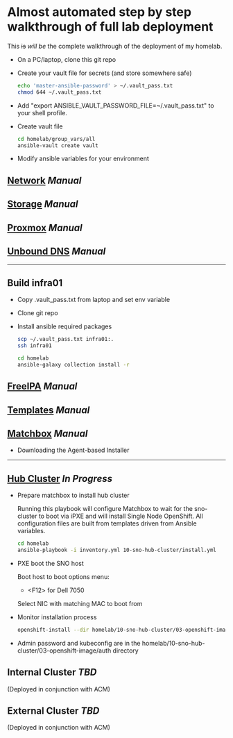 # Almost automated step by step walkthrough of full lab deployment

This ~~is~~ *will be* the complete walkthrough of the deployment of my homelab.

- On a PC/laptop, clone this git repo
- Create your vault file for secrets (and store somewhere safe)

  ```bash
  echo 'master-ansible-password' > ~/.vault_pass.txt
  chmod 644 ~/.vault_pass.txt
  ```

- Add "export ANSIBLE_VAULT_PASSWORD_FILE=~/.vault_pass.txt" to your shell profile.
- Create vault file

  ```bash
  cd homelab/group_vars/all
  ansible-vault create vault
  ```

- Modify ansible variables for your environment

## [Network](00-network/README.md) *Manual*

## [Storage](01-storage/README.md) *Manual*

## [Proxmox](02-proxmox/README.md) *Manual*

## [Unbound DNS](03-unbound-dns/README.md) *Manual*

---

## Build infra01

- Copy .vault_pass.txt from laptop and set env variable
- Clone git repo
- Install ansible required packages

  ```bash
  scp ~/.vault_pass.txt infra01:.
  ssh infra01

  cd homelab
  ansible-galaxy collection install -r
  ```

## [FreeIPA](04-free-ipa/README.md) *Manual*

## [Templates](05-templates/README.md) *Manual*

## [Matchbox](06-matchbox/README.md) *Manual*

- Downloading the Agent-based Installer

---

## [Hub Cluster](10-sno-hub-cluster/README.md) *In Progress*

- Prepare matchbox to install hub cluster

  Running this playbook will configure Matchbox to wait for the sno-cluster to boot via iPXE and will install Single Node OpenShift.  All configuration files are built from templates driven from Ansible variables.

    ```bash
    cd homelab
    ansible-playbook -i inventory.yml 10-sno-hub-cluster/install.yml
    ```

- PXE boot the SNO host

  Boot host to boot options menu:

  - \<F12\> for Dell 7050

  Select NIC with matching MAC to boot from

- Monitor installation process

  ```bash
  openshift-install --dir homelab/10-sno-hub-cluster/03-openshift-image agent wait-for bootstrap-complete --log-level=debug
  ```

- Admin password and kubeconfig are in the homelab/10-sno-hub-cluster/03-openshift-image/auth directory

## Internal Cluster *TBD*

(Deployed in conjunction with ACM)

## External Cluster *TBD*

(Deployed in conjunction with ACM)
